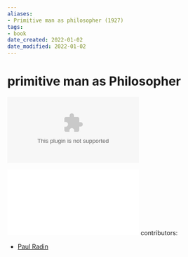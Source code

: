 ```yaml
---
aliases: 
- Primitive man as philosopher (1927)
tags: 
- book
date_created: 2022-01-02
date_modified: 2022-01-02
---
```


# primitive man as Philosopher
  ![nyrb edition ](public/(NYRB%20Classics)%20Paul%20Radin%20-%20Primitive%20Man%20as%20Philosopher-New%20York%20Review%20of%20Books%20(2017)%201.epub)
  
  ![](public/Paul%20Radin%20-%20Primitive%20Man%20as%20Philosopher-D.%20Appleton%20and%20Company%20(1927).pdf)
contributors:
- [Paul Radin](paul_radin.md)